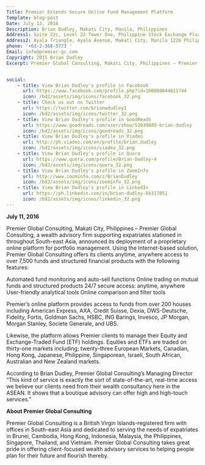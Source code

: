 ```yaml
---
Title: Premier Extends Secure Online Fund Management Platform
Template: blog-post
Date: July 13, 2016
Description: Brian Dudley, Makati City, Manila, Philippines
Address1: Suite 22c, Level 22 Tower One, Philippine Stock Exchange Plaza
Address2: Ayala Triangle, Ayala Avenue, Makati City, Manila 1226 Philippines 
phone: '+63-2-368-5773 '
Email: info@premier-gc.com
Copyright: 2015 Brian Dudley
Excerpt: Premier Global Consulting, Makati City, Philippines – Premier Global Consulting, a wealth advisory firm supporting expatriates stationed in throughout South-east Asia, announced its deployment of a proprietary online platform for portfolio management.


social:
    - title: View Brian Dudley's profile in Facebook
      url: https://www.facebook.com/profile.php?id=100000044611744
      icon: /bd2/assets/img/icons/facebook_32.png
    - title: Check us out on Twitter
      url: https://twitter.com/brianwdudley1
      icon: /bd2/assets/img/icons/twitter_32.png
    - title: View Brian Dudley's profile in GoodReads
      url: https://www.goodreads.com/user/show/52039089-brian-dudley
      icon: /bd2/assets/img/icons/goodreads_32.png
    - title: View Brian Dudley's profile in Viadeo
      url: http://ph.viadeo.com/en/profile/brian.dudley
      icon: /bd2/assets/img/icons/viadeo_32.png
    - title: View Brian Dudley's profile in Quora
      url: https://www.quora.com/profile/Brian-Dudley-4
      icon: /bd2/assets/img/icons/quora_32.png
    - title: View Brian Dudley's profile in ZoomInfo
      url: http://www.zoominfo.com/z/BrianDudley
      icon: /bd2/assets/img/icons/zoominfo_32.png
    - title: View Brian Dudley's profile in LinkedIn
      url: https://ph.linkedin.com/in/brian-dudley-6b317851
      icon: /bd2/assets/img/icons/linkedin_32.png
---
```


__July 11, 2016__

Premier Global Consulting, Makati City, Philippines – Premier Global Consulting, a wealth advisory firm supporting expatriates stationed in throughout South-east Asia, announced its deployment of a proprietary online platform for portfolio management. Using the Internet-based solution, Premier Global Consulting offers its clients anytime, anywhere access to over 7,500 funds and structured financial products with the following features:

Automated fund monitoring and auto-sell functions
Online trading on mutual funds and structured products
24/7 secure access: anytime, anywhere
User-friendly analytical tools
Online comparison and filter tools

Premier’s online platform provides access to funds from over 200 houses including American Express, AXA, Credit Suisse, Dexia, DWS-Deutsche, Fidelity, Fortis, Goldman Sachs, HSBC, ING Barings, Invesco, JP Morgan, Morgan Stanley, Societe Generale, and UBS.

Likewise, the platform allows Premier clients to manage their Equity and Exchange-Traded Fund (ETF) holdings. Equities and ETFs are traded on thirty-one markets including; twenty-three European Markets, Canadian, Hong Kong, Japanese, Philippine, Singaporean, Israeli, South African, Australian and New Zealand markets.

According to Brian Dudley, Premier Global Consulting’s Managing Director “This kind of service is exactly the sort of state-of-the-art, real-time access we believe our clients need from their wealth consultancy here in the ASEAN. It shows that a boutique advisory can offer high and high-touch services.”

__About Premier Global Consulting__

Premier Global Consulting is a British Virgin Islands-registered firm with offices in South-east Asia and dedicated to serving the needs of expatriates in Brunei, Cambodia, Hong Kong, Indonesia, Malaysia, the Philippines, Singapore, Thailand, and Vietnam. Premier Global Consulting takes great pride in offering client-focused wealth advisory services to helping people plan for their future and flourish thereby.
